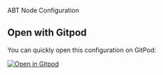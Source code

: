 ABT Node Configuration


## Open with Gitpod

You can quickly open this configuration on GitPod: 

[![Open in Gitpod](https://gitpod.io/button/open-in-gitpod.svg)](https://github.com/mave99a/test-abtnode2)

